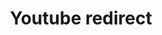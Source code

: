 ---
title: Youtube redirect
redirect_to:
    - https://www.youtube.com/channel/UCBnwMzM0XOd_Nzf6_m3Xd3A
---